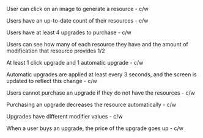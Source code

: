 User can click on an image to generate a resource - c/w

Users have an up-to-date count of their resources - c/w

Users have at least 4 upgrades to purchase - c/w

Users can see how many of each resource they have and the amount of
modification that resource provides 1/2

At least 1 click upgrade and 1 automatic upgrade - c/w

Automatic upgrades are applied at least every 3 seconds, and the screen is updated to reflect this change - c/w

Users cannot purchase an upgrade if they do not have the resources - c/w

Purchasing an upgrade decreases the resource automatically - c/w

Upgrades have different modifier values - c/w

When a user buys an upgrade, the price of the upgrade goes up - c/w
